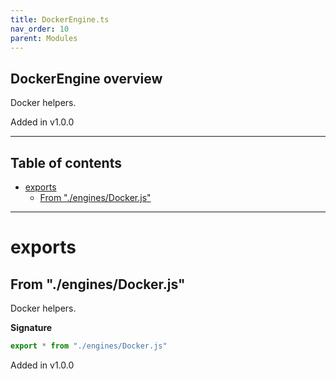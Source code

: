 ```yaml
---
title: DockerEngine.ts
nav_order: 10
parent: Modules
---
```


## DockerEngine overview

Docker helpers.

Added in v1.0.0

---

<h2 class="text-delta">Table of contents</h2>

- [exports](#exports)
  - [From "./engines/Docker.js"](#from-enginesdockerjs)

---

# exports

## From "./engines/Docker.js"

Docker helpers.

**Signature**

```ts
export * from "./engines/Docker.js"
```

Added in v1.0.0
